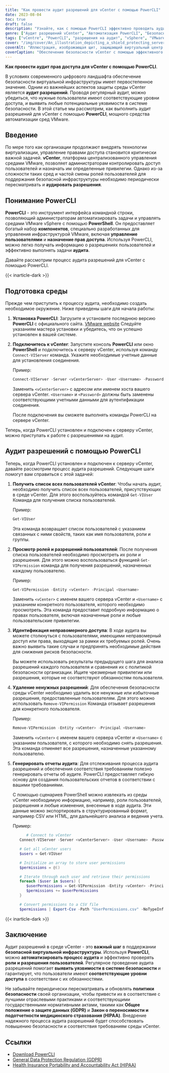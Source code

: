 ```yaml
---
title: "Как провести аудит разрешений для vCenter с помощью PowerCLI"
date: 2023-08-04
toc: true
draft: false
description: "Узнайте, как с помощью PowerCLI эффективно проводить аудит разрешений для vCenter, обеспечивая безопасность виртуальной инфраструктуры."
genre: ["Аудит разрешений vCenter", "Автоматизация PowerCLI", "Безопасность VMware", "Управление виртуальной инфраструктурой", "Разрешительные задания", "Управление доступом пользователей", "Уязвимые места в системе безопасности", "Автоматизация с помощью PowerShell", "Управление средой vSphere", "Анализ прав доступа пользователей"]
tags: ["vCentre", "PowerCLI", "разрешения на аудит", "vSphere", "VMware", "виртуальная инфраструктура", "PowerShell", "управление доступом пользователей", "уязвимости безопасности", "задания на разрешение", "автоматизация", "Команды PowerCLI", "роли пользователей", "проверка разрешений", "политики безопасности", "соответствие", "аудиторские заключения", "защита информации", "GDPR", "HIPAA", "управление пользователями", "Пользователи vCenter", "передовые методы обеспечения безопасности", "постановления правительства", "Установка PowerCLI", "Подключение vCenter", "Сценарии PowerCLI", "технологический аудит", "экспорт данных аудита", "снятие разрешений"]
cover: "/img/cover/An_illustration_depicting_a_shield_protecting_servers.png"
coverAlt: "Иллюстрация, изображающая щит, защищающий виртуальный центр обработки данных от несанкционированного доступа."
coverCaption: "Обеспечение безопасности vCenter с помощью эффективного аудита разрешений с использованием PowerCLI."
---
```


**Как провести аудит прав доступа для vCenter с помощью PowerCLI**.

В условиях современного цифрового ландшафта обеспечение безопасности виртуальной инфраструктуры имеет первостепенное значение. Одним из важнейших аспектов защиты среды vCenter является **аудит разрешений**. Проводя регулярный аудит, можно убедиться, что нужные пользователи имеют соответствующие уровни доступа, и выявить любые потенциальные уязвимости в системе безопасности. В этой статье мы рассмотрим, как выполнить аудит разрешений для vCenter с помощью **PowerCLI**, мощного средства автоматизации сред VMware.

## Введение
По мере того как организации продолжают внедрять технологии виртуализации, управление правами доступа становится критически важной задачей. **vCenter**, платформа централизованного управления средами VMware, позволяет администраторам контролировать доступ пользователей и назначать им определенные привилегии. Однако из-за сложности таких сред и частой смены ролей пользователей для поддержания безопасной инфраструктуры необходимо периодически пересматривать и **аудировать разрешения**.

## Понимание PowerCLI
**PowerCLI** - это инструмент интерфейса командной строки, позволяющий администраторам автоматизировать задачи и управлять средами VMware vSphere с помощью **PowerShell**. Он предоставляет богатый набор **компонентов**, специально разработанных для управления инфраструктурой VMware, включая **управление пользователями** и **назначение прав доступа**. Используя PowerCLI, можно легко получать информацию о разрешениях пользователей и эффективно выполнять задачи **аудита**.

Давайте рассмотрим процесс аудита разрешений для vCenter с помощью PowerCLI.

{{< inarticle-dark >}}

## Подготовка среды
Прежде чем приступить к процессу аудита, необходимо создать необходимое окружение. Ниже приведены шаги для начала работы:

1. **Установка PowerCLI**: Загрузите и установите последнюю версию **PowerCLI** с официального сайта. [VMware website](https://www.vmware.com/support/developer/PowerCLI/) Следуйте указаниям мастера установки и убедитесь, что он успешно установлен в вашей системе.

2. **Подключитесь к vCenter**: Запустите консоль **PowerCLI** или окно **PowerShell** и подключитесь к серверу vCenter, используя команду `Connect-VIServer` команда. Укажите необходимые учетные данные для установления соединения.

   Пример:
   ```powershell
   Connect-VIServer -Server <vCenterServer> -User <Username> -Password <Password>
   ```

   Заменить `<vCenterServer>` с адресом или именем хоста вашего сервера vCenter. `<Username>` и `<Password>` должны быть заменены соответствующими учетными данными для аутентификации соединения.

   После подключения вы сможете выполнять команды PowerCLI на сервере vCenter.

Теперь, когда PowerCLI установлен и подключен к серверу vCenter, можно приступать к работе с разрешениями на аудит.

## Аудит разрешений с помощью PowerCLI
Теперь, когда PowerCLI установлен и подключен к серверу vCenter, давайте рассмотрим процесс аудита разрешений. Следующие шаги помогут вам справиться с этой задачей:

1. **Получить список всех пользователей vCenter**: Чтобы начать аудит, необходимо получить список всех пользователей, присутствующих в среде vCenter. Для этого воспользуйтесь командой `Get-VIUser` Команда для получения списка пользователей.

   Пример:
   ```powershell
   Get-VIUser
   ```

   Эта команда возвращает список пользователей с указанием связанных с ними свойств, таких как имя пользователя, роли и группы.

2. **Просмотр ролей и разрешений пользователей**: После получения списка пользователей необходимо просмотреть их роли и разрешения. Для этого можно воспользоваться функцией `Get-VIPermission` команда для получения разрешений, назначенных каждому пользователю.

   Пример:
   ```powershell
   Get-VIPermission -Entity <vCenter> -Principal <Username>
   ```

   Заменить `<vCenter>` с именем вашего сервера vCenter и `<Username>` с указанием конкретного пользователя, которого необходимо просмотреть. Эта команда предоставит подробную информацию о правах пользователя, включая назначенные роли и любые пользовательские привилегии.

3. **Идентификация неправомерного доступа**: В ходе аудита вы можете столкнуться с пользователями, имеющими неправомерный доступ или права, выходящие за рамки их требуемых ролей. Очень важно выявить такие случаи и предпринять необходимые действия для снижения рисков безопасности.

   Вы можете использовать результаты предыдущего шага для анализа разрешений каждого пользователя и сравнения их с политикой безопасности организации. Ищите чрезмерные привилегии или разрешения, которые не соответствуют обязанностям пользователя.

4. **Удаление ненужных разрешений**: Для обеспечения безопасности среды vCenter необходимо удалить все ненужные или избыточные разрешения, предоставленные пользователям. Для этого можно использовать `Remove-VIPermission` Команда отзывает разрешения для конкретного пользователя.

   Пример:
   ```powershell
   Remove-VIPermission -Entity <vCenter> -Principal <Username>
   ```

   Заменить `<vCenter>` с именем вашего сервера vCenter и `<Username>` с указанием пользователя, с которого необходимо снять разрешения. Эта команда отменяет все разрешения, назначенные указанному пользователю.

5. **Генерировать отчеты аудита**: Для отслеживания процесса аудита разрешений и обеспечения соответствия требованиям полезно генерировать отчеты об аудите. PowerCLI предоставляет гибкую основу для создания пользовательских отчетов в соответствии с вашими требованиями.

   С помощью сценариев PowerShell можно извлекать из среды vCenter необходимую информацию, например, роли пользователей, разрешения и любые изменения, внесенные в ходе аудита. Эти данные можно экспортировать в структурированный формат, например CSV или HTML, для дальнейшего анализа и ведения учета.

   Пример:
   ```powershell
         # Connect to vCenter
      Connect-VIServer -Server <vCenterServer> -User <Username> -Password <Password>

      # Get all vCenter users
      $users = Get-VIUser

      # Initialize an array to store user permissions
      $permissions = @()

      # Iterate through each user and retrieve their permissions
      foreach ($user in $users) {
         $userPermissions = Get-VIPermission -Entity <vCenter> -Principal $user.Name
         $permissions += $userPermissions
      }

      # Convert permissions to a CSV file
      $permissions | Export-Csv -Path "UserPermissions.csv" -NoTypeInformation
   ```

{{< inarticle-dark >}}

## Заключение
Аудит разрешений в среде vCenter - это **важный шаг** в поддержании **безопасной виртуальной инфраструктуры**. Используя **PowerCLI**, можно **автоматизировать процесс аудита** и эффективно проверять **роли и разрешения пользователей**. Регулярное проведение аудита разрешений помогает **выявить уязвимости в системе безопасности** и гарантирует, что пользователи имеют **соответствующие уровни доступа** в соответствии с их обязанностями.

Не забывайте периодически пересматривать и обновлять **политики безопасности** своей организации, чтобы привести их в соответствие с лучшими отраслевыми практиками и соответствующими государственными нормативными актами, такими как **Общее положение о защите данных (GDPR)** и **Закон о переносимости и подотчетности медицинского страхования (HIPAA)**. Внедрение надежного процесса аудита разрешений будет способствовать повышению безопасности и соответствия требованиям среды vCenter.

## Ссылки
- [Download PowerCLI](https://www.vmware.com/support/developer/PowerCLI/)
- [General Data Protection Regulation (GDPR)](https://gdpr.eu/)
- [Health Insurance Portability and Accountability Act (HIPAA)](https://www.hhs.gov/hipaa/index.html)
